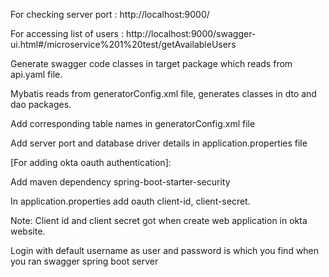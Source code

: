 For checking server port : http://localhost:9000/

For accessing list of users : http://localhost:9000/swagger-ui.html#/microservice%201%20test/getAvailableUsers

Generate swagger code classes in target package which reads from api.yaml file.

Mybatis reads from generatorConfig.xml file, generates classes in dto and dao packages.

Add corresponding table names in generatorConfig.xml file

Add server port and database driver details in application.properties file

[For adding okta oauth authentication]:

Add maven dependency spring-boot-starter-security

In application.properties add oauth client-id, client-secret.

Note: Client id and client secret got when create web application in okta website.

Login with default username as user and password is which you find when you ran swagger spring boot server

